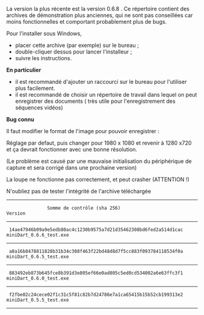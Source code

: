 La version la plus récente est la version 0.6.8 . Ce répertoire contient des archives de démonstration plus anciennes, qui ne sont pas conseillées car moins fonctionnelles et comportant probablement plus de bugs.

Pour l'installer sous Windows, 

* placer cette archive (par exemple) sur le bureau ;
* double-cliquer dessus pour lancer l'installeur ;
* suivre les instructions.

**En particulier**

* il est recommandé d'ajouter un raccourci sur le bureau pour l'utiliser plus facilement.
* il est recommandé de choisir un répertoire de travail dans lequel on peut enregistrer des documents ( très utile pour l'enregistrement des séquences vidéos)

**Bug connu**

Il faut modifier le format de l'image pour pouvoir enregistrer : 

Réglage par defaut, puis changer pour 1980 x 1080 et revenir à 1280 x720 et ça devrait fonctionner avec une bonne résolution.

(Le problème est causé par une mauvaise initialisation du périphérique de capture et sera corrigé dans une prochaine version)

La loupe ne fonctionne pas correctement, et peut crasher (ATTENTION !)


N'oubliez pas de tester l'intégrité de l'archive téléchargée 

*******************************************************************************************************
                   Somme de contrôle (sha 256)                                   Version

*******************************************************************************************************

     14ae47946b09a9e5edb80ac4c1230b9575a7d21d35462308bd6fed2a514d1cac     miniDart_0.6.6_test.exe

*******************************************************************************************************

     a8a16b8478811828b31b34c308f463f22bd48d8d7f5cc883f093784118534f0a     miniDart_0.6.5_test.exe

*******************************************************************************************************

     883492eb873b645fce8b391d3e805ef66e0ad805c5ed0cd534002a6e63ffc3f1     miniDart_0.6.0_test.exe

*******************************************************************************************************

     f2fbe02c24cece02f1c31c5f81c82b7d24786e7a1ca65415b15b52cb199313e2     miniDart_0.5.5_test.exe

*******************************************************************************************************
